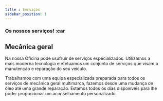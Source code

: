 ```yaml
---
title : Serviços
sidebar_position: 1
---
```


### Os nossos serviços! :car

## Mecânica geral

Na nossa Oficina pode usufruir de serviços especializados. Utilizamos a mais moderna tecnologia e efetuamos um conjunto de serviços que visam a manutenção e reparação do seu veículo.

Trabalhamos com uma equipa especializada preparada para todos os serviços de mecânica geral multimarca, fazemos desde uma mudança de óleo até uma grande reparação. Estamos todos os dias disponíveis para lhe poder proporcionar um aconselhamento personalizado.


